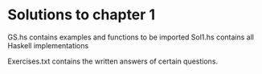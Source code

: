 Solutions to chapter 1
=====

GS.hs contains examples and functions to be imported
Sol1.hs contains all Haskell implementations

Exercises.txt contains the written answers of certain questions.